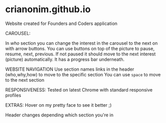 # crianonim.github.io

Website created for Founders and Coders application

CAROUSEL:

In *who* section you can change the interest in the carousel to the next on with arrow buttons.
You can use buttons on top of the picture to pause, resume, next, previous. 
If not paused it should move to the next interest (picture) automatically.
It has a progress bar underneath.

WEBSITE NAVIGATION
Use section names links in the header (who,why,how) to move to the specific section
You can use `space` to move to the next section


RESPONSIVENESS:
Tested on latest Chrome with standard responsive profiles

EXTRAS:
Hover on my pretty face to see it better ;)

Header changes depending which section you're in 

